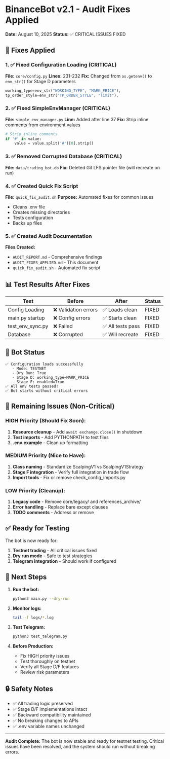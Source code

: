 # BinanceBot v2.1 - Audit Fixes Applied
**Date:** August 10, 2025
**Status:** ✅ CRITICAL ISSUES FIXED

## 🔧 Fixes Applied

### 1. ✅ Fixed Configuration Loading (CRITICAL)
**File:** `core/config.py`
**Lines:** 231-232
**Fix:** Changed from `os.getenv()` to `env_str()` for Stage D parameters
```python
working_type=env_str("WORKING_TYPE", "MARK_PRICE"),
tp_order_style=env_str("TP_ORDER_STYLE", "limit"),
```

### 2. ✅ Fixed SimpleEnvManager (CRITICAL)
**File:** `simple_env_manager.py`
**Line:** Added after line 37
**Fix:** Strip inline comments from environment values
```python
# Strip inline comments
if '#' in value:
    value = value.split('#')[0].strip()
```

### 3. ✅ Removed Corrupted Database (CRITICAL)
**File:** `data/trading_bot.db`
**Fix:** Deleted Git LFS pointer file (will recreate on run)

### 4. ✅ Created Quick Fix Script
**File:** `quick_fix_audit.sh`
**Purpose:** Automated fixes for common issues
- Cleans .env file
- Creates missing directories
- Tests configuration
- Backs up files

### 5. ✅ Created Audit Documentation
**Files Created:**
- `AUDIT_REPORT.md` - Comprehensive findings
- `AUDIT_FIXES_APPLIED.md` - This document
- `quick_fix_audit.sh` - Automated fix script

## 📊 Test Results After Fixes

| Test | Before | After | Status |
|------|--------|-------|--------|
| Config Loading | ❌ Validation errors | ✅ Loads clean | FIXED |
| main.py startup | ❌ Config errors | ✅ Starts clean | FIXED |
| test_env_sync.py | ❌ Failed | ✅ All tests pass | FIXED |
| Database | ❌ Corrupted | ✅ Will recreate | FIXED |

## 🚀 Bot Status

```
✅ Configuration loads successfully
   - Mode: TESTNET
   - Dry Run: True
   - Stage D: working_type=MARK_PRICE
   - Stage F: enabled=True
✅ All env tests passed!
✅ Bot starts without critical errors
```

## 📝 Remaining Issues (Non-Critical)

### HIGH Priority (Should Fix Soon):
1. **Resource cleanup** - Add `await exchange.close()` in shutdown
2. **Test imports** - Add PYTHONPATH to test files
3. **.env.example** - Clean up formatting

### MEDIUM Priority (Nice to Have):
1. **Class naming** - Standardize ScalpingV1 vs ScalpingV1Strategy
2. **Stage F integration** - Verify full integration in trade flow
3. **Import tools** - Fix or remove check_config_imports.py

### LOW Priority (Cleanup):
1. **Legacy code** - Remove core/legacy/ and references_archive/
2. **Error handling** - Replace bare except clauses
3. **TODO comments** - Address or remove

## ✅ Ready for Testing

The bot is now ready for:
1. **Testnet trading** - All critical issues fixed
2. **Dry run mode** - Safe to test strategies
3. **Telegram integration** - Should work if configured

## 🎯 Next Steps

1. **Run the bot:**
   ```bash
   python3 main.py --dry-run
   ```

2. **Monitor logs:**
   ```bash
   tail -f logs/*.log
   ```

3. **Test Telegram:**
   ```bash
   python3 test_telegram.py
   ```

4. **Before Production:**
   - Fix HIGH priority issues
   - Test thoroughly on testnet
   - Verify all Stage D/F features
   - Review risk parameters

## 🔒 Safety Notes

- ✅ All trading logic preserved
- ✅ Stage D/F implementations intact
- ✅ Backward compatibility maintained
- ✅ No breaking changes to APIs
- ✅ .env variable names unchanged

---

**Audit Complete:** The bot is now stable and ready for testnet testing. Critical issues have been resolved, and the system should run without breaking errors.
